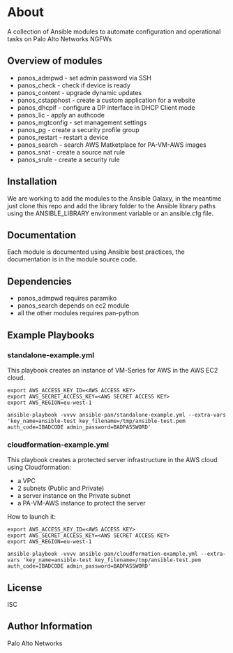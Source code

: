 About
=====

A collection of Ansible modules to automate configuration and operational tasks on Palo Alto Networks NGFWs

Overview of modules
-------------------

- panos_admpwd - set admin password via SSH
- panos_check - check if device is ready
- panos_content - upgrade dynamic updates
- panos_cstapphost - create a custom application for a website
- panos_dhcpif - configure a DP interface in DHCP Client mode
- panos_lic - apply an authcode
- panos_mgtconfig - set management settings
- panos_pg - create a security profile group
- panos_restart - restart a device
- panos_search - search AWS Matketplace for PA-VM-AWS images
- panos_snat - create a source nat rule
- panos_srule - create a security rule

Installation
--------------

We are working to add the modules to the Ansible Galaxy, in the meantime just clone this repo and add the library folder to the Ansible library paths using the ANSIBLE_LIBRARY environment variable or an ansible.cfg file.

Documentation
-------------

Each module is documented using Ansible best practices, the documentation is in the module source code.

Dependencies
------------

- panos_admpwd requires paramiko
- panos_search depends on ec2 module
- all the other modules requires pan-python

Example Playbooks
-----------------

### standalone-example.yml

This playbook creates an instance of VM-Series for AWS in the AWS EC2 cloud.

	export AWS_ACCESS_KEY_ID=<AWS ACCESS KEY>
	export AWS_SECRET_ACCESS_KEY=<AWS SECRET ACCESS KEY>
	export AWS_REGION=eu-west-1

	ansible-playbook -vvvv ansible-pan/standalone-example.yml --extra-vars 'key_name=ansible-test key_filename=/tmp/ansible-test.pem auth_code=IBADCODE admin_password=BADPASSWORD'

### cloudformation-example.yml

This playbook creates a protected server infrastructure in the AWS cloud using Cloudformation:

- a VPC
- 2 subnets (Public and Private)
- a server instance on the Private subnet
- a PA-VM-AWS instance to protect the server

How to launch it:

	export AWS_ACCESS_KEY_ID=<AWS ACCESS KEY>
	export AWS_SECRET_ACCESS_KEY=<AWS SECRET ACCESS KEY>
	export AWS_REGION=eu-west-1

	ansible-playbook -vvvv ansible-pan/cloudformation-example.yml --extra-vars 'key_name=ansible-test key_filename=/tmp/ansible-test.pem auth_code=IBADCODE admin_password=BADPASSWORD'

License
-------

ISC

Author Information
------------------

Palo Alto Networks

